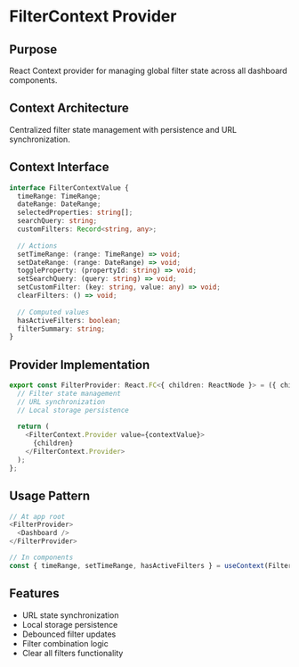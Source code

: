 # FilterContext Provider

## Purpose
React Context provider for managing global filter state across all dashboard components.

## Context Architecture
Centralized filter state management with persistence and URL synchronization.

## Context Interface
```typescript
interface FilterContextValue {
  timeRange: TimeRange;
  dateRange: DateRange;
  selectedProperties: string[];
  searchQuery: string;
  customFilters: Record<string, any>;
  
  // Actions
  setTimeRange: (range: TimeRange) => void;
  setDateRange: (range: DateRange) => void;
  toggleProperty: (propertyId: string) => void;
  setSearchQuery: (query: string) => void;
  setCustomFilter: (key: string, value: any) => void;
  clearFilters: () => void;
  
  // Computed values
  hasActiveFilters: boolean;
  filterSummary: string;
}
```

## Provider Implementation
```typescript
export const FilterProvider: React.FC<{ children: ReactNode }> = ({ children }) => {
  // Filter state management
  // URL synchronization
  // Local storage persistence
  
  return (
    <FilterContext.Provider value={contextValue}>
      {children}
    </FilterContext.Provider>
  );
};
```

## Usage Pattern
```typescript
// At app root
<FilterProvider>
  <Dashboard />
</FilterProvider>

// In components
const { timeRange, setTimeRange, hasActiveFilters } = useContext(FilterContext);
```

## Features
- URL state synchronization
- Local storage persistence
- Debounced filter updates
- Filter combination logic
- Clear all filters functionality
